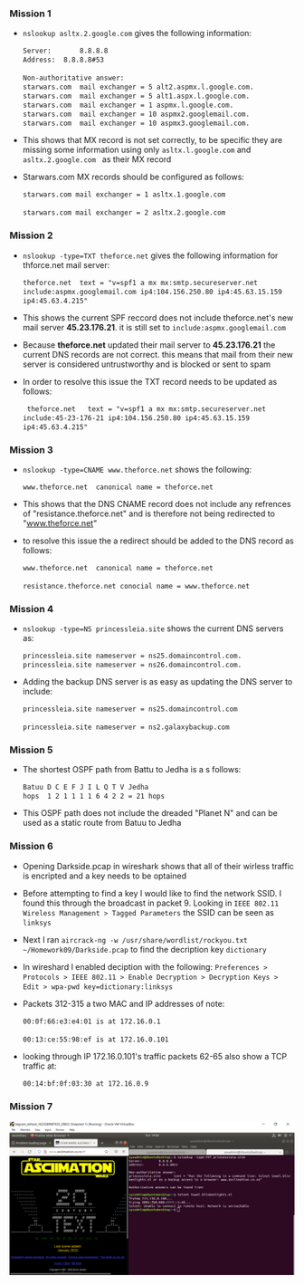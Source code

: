 ### Mission 1 ###

- `nslookup asltx.2.google.com` gives the following information:

  ```
  Server:		8.8.8.8
  Address:	8.8.8.8#53

  Non-authoritative answer:
  starwars.com	mail exchanger = 5 alt2.aspmx.l.google.com.
  starwars.com	mail exchanger = 5 alt1.aspx.l.google.com.
  starwars.com	mail exchanger = 1 aspmx.l.google.com.
  starwars.com	mail exchanger = 10 aspmx2.googlemail.com.
  starwars.com	mail exchanger = 10 aspmx3.googlemail.com.
  ```

- This shows that MX record is not set correctly, to be specific they are missing some information using only `asltx.l.google.com` and `asltx.2.google.com ` as their MX record

-  Starwars.com MX records should be configured as follows:

    ``` 
    starwars.com mail exchanger = 1 asltx.1.google.com

    starwars.com mail exchanger = 2 asltx.2.google.com
    ```

### Mission 2 ###

- `nslookup -type=TXT theforce.net` gives the following information for thforce.net mail server:

  ```
  theforce.net	text = "v=spf1 a mx mx:smtp.secureserver.net include:aspmx.googlemail.com ip4:104.156.250.80 ip4:45.63.15.159 ip4:45.63.4.215"
  ```

- This shows the current SPF reccord does not include theforce.net's new mail server **45.23.176.21**. it is still set to `include:aspmx.googlemail.com`

- Because **theforce.net** updated their mail server to **45.23.176.21** the current DNS records are not correct. this means that mail from their new server is considered untrustworthy and is blocked or sent to spam

-  In order to resolve this issue the TXT record needs to be updated as follows:

    ```
     theforce.net	text = "v=spf1 a mx mx:smtp.secureserver.net include:45-23-176-21 ip4:104.156.250.80 ip4:45.63.15.159 ip4:45.63.4.215"
     ```

### Mission 3 ###

- `nslookup -type=CNAME www.theforce.net` shows the following:

  ```
  www.theforce.net	canonical name = theforce.net
  ```

- This shows that the DNS CNAME record does not include any refrences of "resistance.theforce.net" and is therefore not being redirected to "www.theforce.net"

- to resolve this issue the a redirect should be added to the DNS record as follows:

  ```
  www.theforce.net	canonical name = theforce.net

  resistance.theforce.net conocial name = www.theforce.net
  ```

### Mission 4 ###

- `nslookup -type=NS princessleia.site` shows the current DNS servers as:

  ```
  princessleia.site	nameserver = ns25.domaincontrol.com.
  princessleia.site	nameserver = ns26.domaincontrol.com.
  ```

- Adding the backup DNS server is as easy as updating the DNS server to include:

  ```
  princessleia.site nameserver = ns25.domaincontrol.com

  princessleia.site nameserver = ns2.galaxybackup.com
  ```

### Mission 5 ###

- The shortest OSPF path from Battu to Jedha is a s follows:

  ```
  Batuu D C E F J I L Q T V Jedha
  hops  1 2 1 1 1 1 6 4 2 2 = 21 hops
  ```

- This OSPF path does not include the dreaded "Planet N" and can be used as a static route from Batuu to Jedha

### Mission 6 ###

- Opening Darkside.pcap in wireshark shows that all of their wirless traffic is encripted and a key needs to be optained

- Before attempting to find a key I would like to find the network SSID. I found this through the broadcast in packet 9. Looking in `IEEE 802.11 Wireless Management > Tagged Parameters` the SSID can be seen as `linksys`

- Next I ran `aircrack-ng -w /usr/share/wordlist/rockyou.txt ~/Homework09/Darkside.pcap` to find the decription key `dictionary`

- In wireshard I enabled deciption with the following: `Preferences > Protocols > IEEE 802.11 > Enable Decryption > Decryption Keys > Edit > wpa-pwd key=dictionary:linksys`

- Packets 312-315 a two MAC and IP addresses of note:

  ```
  00:0f:66:e3:e4:01 is at 172.16.0.1

  00:13:ce:55:98:ef is at 172.16.0.101
  ```

- looking through IP 172.16.0.101's traffic packets 62-65 also show a TCP traffic at:

  ```
  00:14:bf:0f:03:30 at 172.16.0.9
  ```

### Mission 7 ###

![screenshot](./HW9_Screen.PNG)